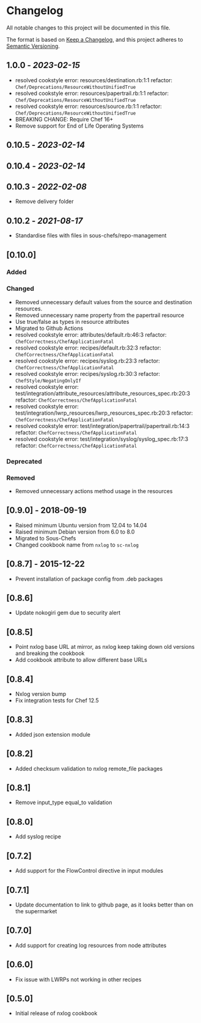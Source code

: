 # Changelog

All notable changes to this project will be documented in this file.

The format is based on [Keep a Changelog](https://keepachangelog.com/en/1.0.0/),
and this project adheres to [Semantic Versioning](https://semver.org/spec/v2.0.0.html).

## 1.0.0 - *2023-02-15*

- resolved cookstyle error: resources/destination.rb:1:1 refactor: `Chef/Deprecations/ResourceWithoutUnifiedTrue`
- resolved cookstyle error: resources/papertrail.rb:1:1 refactor: `Chef/Deprecations/ResourceWithoutUnifiedTrue`
- resolved cookstyle error: resources/source.rb:1:1 refactor: `Chef/Deprecations/ResourceWithoutUnifiedTrue`
- BREAKING CHANGE: Require Chef 16+
- Remove support for End of Life Operating Systems

## 0.10.5 - *2023-02-14*

## 0.10.4 - *2023-02-14*

## 0.10.3 - *2022-02-08*

- Remove delivery folder

## 0.10.2 - *2021-08-17*

- Standardise files with files in sous-chefs/repo-management

## [0.10.0]

### Added

### Changed

- Removed unnecessary default values from the source and destination resources.
- Removed unnecessary name property from the papertrail resource
- Use true/false as types in resource attributes
- Migrated to Github Actions
- resolved cookstyle error: attributes/default.rb:46:3 refactor: `ChefCorrectness/ChefApplicationFatal`
- resolved cookstyle error: recipes/default.rb:32:3 refactor: `ChefCorrectness/ChefApplicationFatal`
- resolved cookstyle error: recipes/syslog.rb:23:3 refactor: `ChefCorrectness/ChefApplicationFatal`
- resolved cookstyle error: recipes/syslog.rb:30:3 refactor: `ChefStyle/NegatingOnlyIf`
- resolved cookstyle error: test/integration/attribute_resources/attribute_resources_spec.rb:20:3 refactor: `ChefCorrectness/ChefApplicationFatal`
- resolved cookstyle error: test/integration/lwrp_resources/lwrp_resources_spec.rb:20:3 refactor: `ChefCorrectness/ChefApplicationFatal`
- resolved cookstyle error: test/integration/papertrail/papertrail.rb:14:3 refactor: `ChefCorrectness/ChefApplicationFatal`
- resolved cookstyle error: test/integration/syslog/syslog_spec.rb:17:3 refactor: `ChefCorrectness/ChefApplicationFatal`

### Deprecated

### Removed

- Removed unnecessary actions method usage in the resources

## [0.9.0] - 2018-09-19

- Raised minimum Ubuntu version from 12.04 to 14.04
- Raised minimum Debian version from 6.0 to 8.0
- Migrated to Sous-Chefs
- Changed cookbook name from `nxlog` to `sc-nxlog`

## [0.8.7] - 2015-12-22

- Prevent installation of package config from .deb packages

## [0.8.6]

- Update nokogiri gem due to security alert

## [0.8.5]

- Point nxlog base URL at mirror, as nxlog keep taking down old versions and breaking the cookbook
- Add cookbook attribute to allow different base URLs

## [0.8.4]

- Nxlog version bump
- Fix integration tests for Chef 12.5

## [0.8.3]

- Added json extension module

## [0.8.2]

- Added checksum validation to nxlog remote_file packages

## [0.8.1]

- Remove input_type equal_to validation

## [0.8.0]

- Add syslog recipe

## [0.7.2]

- Add support for the FlowControl directive in input modules

## [0.7.1]

- Update documentation to link to github page, as it looks better than on the supermarket

## [0.7.0]

- Add support for creating log resources from node attributes

## [0.6.0]

- Fix issue with LWRPs not working in other recipes

## [0.5.0]

- Initial release of nxlog cookbook
